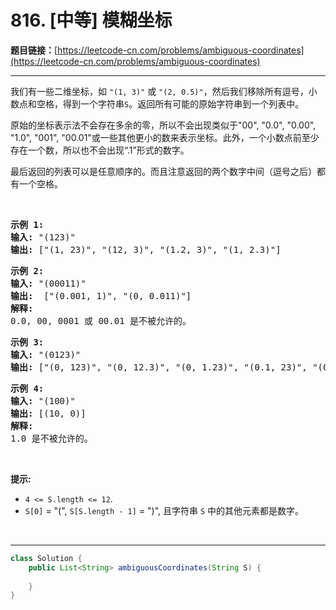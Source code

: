 # 816. [中等] 模糊坐标

**题目链接：**[https://leetcode-cn.com/problems/ambiguous-coordinates](https://leetcode-cn.com/problems/ambiguous-coordinates)

---

<div class="content__1Y2H">
 <div class="notranslate">
  <p>我们有一些二维坐标，如&nbsp;<code>"(1, 3)"</code>&nbsp;或&nbsp;<code>"(2, 0.5)"</code>，然后我们移除所有逗号，小数点和空格，得到一个字符串<code>S</code>。返回所有可能的原始字符串到一个列表中。</p> 
  <p>原始的坐标表示法不会存在多余的零，所以不会出现类似于"00", "0.0", "0.00", "1.0", "001", "00.01"或一些其他更小的数来表示坐标。此外，一个小数点前至少存在一个数，所以也不会出现“.1”形式的数字。</p> 
  <p>最后返回的列表可以是任意顺序的。而且注意返回的两个数字中间（逗号之后）都有一个空格。</p> 
  <p>&nbsp;</p> 
  <pre class="language-text"><strong>示例 1:</strong>
<strong>输入:</strong> "(123)"
<strong>输出:</strong> ["(1, 23)", "(12, 3)", "(1.2, 3)", "(1, 2.3)"]
</pre> 
  <pre class="language-text"><strong>示例 2:</strong>
<strong>输入:</strong> "(00011)"
<strong>输出:</strong> &nbsp;["(0.001, 1)", "(0, 0.011)"]
<strong>解释:</strong> 
0.0, 00, 0001 或 00.01 是不被允许的。
</pre> 
  <pre class="language-text"><strong>示例 3:</strong>
<strong>输入:</strong> "(0123)"
<strong>输出:</strong> ["(0, 123)", "(0, 12.3)", "(0, 1.23)", "(0.1, 23)", "(0.1, 2.3)", "(0.12, 3)"]
</pre> 
  <pre class="language-text"><strong>示例 4:</strong>
<strong>输入:</strong> "(100)"
<strong>输出:</strong> [(10, 0)]
<strong>解释:</strong> 
1.0 是不被允许的。
</pre> 
  <p>&nbsp;</p> 
  <p><strong>提示: </strong></p> 
  <ul> 
   <li><code>4 &lt;= S.length &lt;= 12</code>.</li> 
   <li><code>S[0]</code> = "(", <code>S[S.length - 1]</code> = ")", 且字符串&nbsp;<code>S</code>&nbsp;中的其他元素都是数字。</li> 
  </ul> 
  <p>&nbsp;</p> 
 </div>
</div>

---

```java
class Solution {
    public List<String> ambiguousCoordinates(String S) {
        
    }
}
```